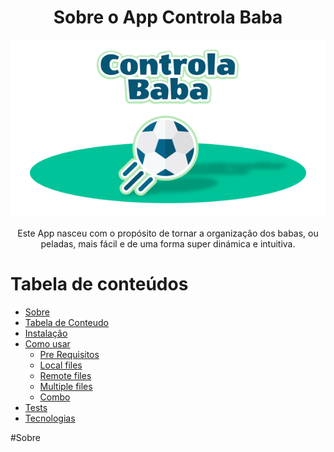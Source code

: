 <h1 align="center">Sobre o App Controla Baba</h1>

![alt text](https://github.com/neijrdev/about_app_controla_baba/blob/main/assets/banner_app_menor_to_git.png?raw=true)

<p align="center">Este App nasceu com o propósito de tornar a organização dos babas, ou peladas, mais fácil e de uma forma super dinámica e intuitiva.</p>

Tabela de conteúdos
=================
<!--ts-->
   * [Sobre](#Sobre)
   * [Tabela de Conteudo](#tabela-de-conteudo)
   * [Instalação](#instalacao)
   * [Como usar](#como-usar)
      * [Pre Requisitos](#pre-requisitos)
      * [Local files](#local-files)
      * [Remote files](#remote-files)
      * [Multiple files](#multiple-files)
      * [Combo](#combo)
   * [Tests](#testes)
   * [Tecnologias](#tecnologias)
<!--te-->







#Sobre


